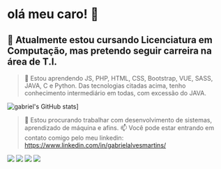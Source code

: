 # olá meu caro! 👋

## 🔭 Atualmente estou cursando Licenciatura em Computação, mas pretendo seguir carreira na área de T.I.


> 🌱 Estou aprendendo JS, PHP, HTML, CSS, Bootstrap, VUE, SASS, JAVA, C e Python.
> Das tecnologias citadas acima, tenho conhecimento intermediário em todas, com excessão do JAVA.

![gabriel's GitHub stats](https://github-readme-stats.vercel.app/api?username=Gabriel-stack)]

> 👯 Estou procurando trabalhar com desenvolvimento de sistemas, aprendizado de máquina e afins.
> 📫 Você pode estar entrando em contato comigo pelo meu linkedin: https://www.linkedin.com/in/gabrielalvesmartins/



[<img src="https://img.shields.io/badge/twitter-%231DA1F2.svg?&style=for-the-badge&logo=twitter&logoColor=white" />](https://twitter.com/USERNAME) [<img src="https://img.shields.io/badge/linkedin-%230077B5.svg?&style=for-the-badge&logo=linkedin&logoColor=white" />](https://www.linkedin.com/in/gabrielalvesmartins/) [<img src = "https://img.shields.io/badge/instagram-%23E4405F.svg?&style=for-the-badge&logo=instagram&logoColor=white">](https://www.instagram.com/gabriel_martins38/) [<img src = "https://img.shields.io/badge/facebook-%231877F2.svg?&style=for-the-badge&logo=facebook&logoColor=white">](https://www.facebook.com/gabriel.queiros.505)
